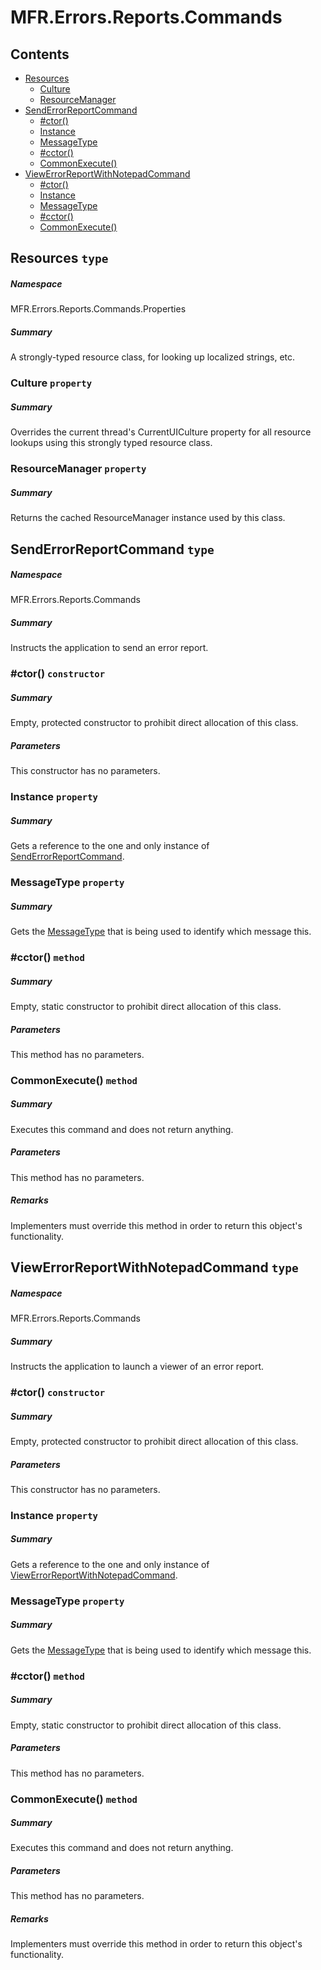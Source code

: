 <a name='assembly'></a>
# MFR.Errors.Reports.Commands

## Contents

- [Resources](#T-MFR-Errors-Reports-Commands-Properties-Resources 'MFR.Errors.Reports.Commands.Properties.Resources')
  - [Culture](#P-MFR-Errors-Reports-Commands-Properties-Resources-Culture 'MFR.Errors.Reports.Commands.Properties.Resources.Culture')
  - [ResourceManager](#P-MFR-Errors-Reports-Commands-Properties-Resources-ResourceManager 'MFR.Errors.Reports.Commands.Properties.Resources.ResourceManager')
- [SendErrorReportCommand](#T-MFR-Errors-Reports-Commands-SendErrorReportCommand 'MFR.Errors.Reports.Commands.SendErrorReportCommand')
  - [#ctor()](#M-MFR-Errors-Reports-Commands-SendErrorReportCommand-#ctor 'MFR.Errors.Reports.Commands.SendErrorReportCommand.#ctor')
  - [Instance](#P-MFR-Errors-Reports-Commands-SendErrorReportCommand-Instance 'MFR.Errors.Reports.Commands.SendErrorReportCommand.Instance')
  - [MessageType](#P-MFR-Errors-Reports-Commands-SendErrorReportCommand-MessageType 'MFR.Errors.Reports.Commands.SendErrorReportCommand.MessageType')
  - [#cctor()](#M-MFR-Errors-Reports-Commands-SendErrorReportCommand-#cctor 'MFR.Errors.Reports.Commands.SendErrorReportCommand.#cctor')
  - [CommonExecute()](#M-MFR-Errors-Reports-Commands-SendErrorReportCommand-CommonExecute 'MFR.Errors.Reports.Commands.SendErrorReportCommand.CommonExecute')
- [ViewErrorReportWithNotepadCommand](#T-MFR-Errors-Reports-Commands-ViewErrorReportWithNotepadCommand 'MFR.Errors.Reports.Commands.ViewErrorReportWithNotepadCommand')
  - [#ctor()](#M-MFR-Errors-Reports-Commands-ViewErrorReportWithNotepadCommand-#ctor 'MFR.Errors.Reports.Commands.ViewErrorReportWithNotepadCommand.#ctor')
  - [Instance](#P-MFR-Errors-Reports-Commands-ViewErrorReportWithNotepadCommand-Instance 'MFR.Errors.Reports.Commands.ViewErrorReportWithNotepadCommand.Instance')
  - [MessageType](#P-MFR-Errors-Reports-Commands-ViewErrorReportWithNotepadCommand-MessageType 'MFR.Errors.Reports.Commands.ViewErrorReportWithNotepadCommand.MessageType')
  - [#cctor()](#M-MFR-Errors-Reports-Commands-ViewErrorReportWithNotepadCommand-#cctor 'MFR.Errors.Reports.Commands.ViewErrorReportWithNotepadCommand.#cctor')
  - [CommonExecute()](#M-MFR-Errors-Reports-Commands-ViewErrorReportWithNotepadCommand-CommonExecute 'MFR.Errors.Reports.Commands.ViewErrorReportWithNotepadCommand.CommonExecute')

<a name='T-MFR-Errors-Reports-Commands-Properties-Resources'></a>
## Resources `type`

##### Namespace

MFR.Errors.Reports.Commands.Properties

##### Summary

A strongly-typed resource class, for looking up localized strings, etc.

<a name='P-MFR-Errors-Reports-Commands-Properties-Resources-Culture'></a>
### Culture `property`

##### Summary

Overrides the current thread's CurrentUICulture property for all
  resource lookups using this strongly typed resource class.

<a name='P-MFR-Errors-Reports-Commands-Properties-Resources-ResourceManager'></a>
### ResourceManager `property`

##### Summary

Returns the cached ResourceManager instance used by this class.

<a name='T-MFR-Errors-Reports-Commands-SendErrorReportCommand'></a>
## SendErrorReportCommand `type`

##### Namespace

MFR.Errors.Reports.Commands

##### Summary

Instructs the application to send an error report.

<a name='M-MFR-Errors-Reports-Commands-SendErrorReportCommand-#ctor'></a>
### #ctor() `constructor`

##### Summary

Empty, protected constructor to prohibit direct allocation of this class.

##### Parameters

This constructor has no parameters.

<a name='P-MFR-Errors-Reports-Commands-SendErrorReportCommand-Instance'></a>
### Instance `property`

##### Summary

Gets a reference to the one and only instance of
[SendErrorReportCommand](#T-MFR-Errors-Reports-Commands-SendErrorReportCommand 'MFR.Errors.Reports.Commands.SendErrorReportCommand').

<a name='P-MFR-Errors-Reports-Commands-SendErrorReportCommand-MessageType'></a>
### MessageType `property`

##### Summary

Gets the
[MessageType](#T-MFR-MessageType 'MFR.MessageType')
that is
being used to identify which message this.

<a name='M-MFR-Errors-Reports-Commands-SendErrorReportCommand-#cctor'></a>
### #cctor() `method`

##### Summary

Empty, static constructor to prohibit direct allocation of this class.

##### Parameters

This method has no parameters.

<a name='M-MFR-Errors-Reports-Commands-SendErrorReportCommand-CommonExecute'></a>
### CommonExecute() `method`

##### Summary

Executes this command and does not return anything.

##### Parameters

This method has no parameters.

##### Remarks

Implementers must override this method in order to return this
object's functionality.

<a name='T-MFR-Errors-Reports-Commands-ViewErrorReportWithNotepadCommand'></a>
## ViewErrorReportWithNotepadCommand `type`

##### Namespace

MFR.Errors.Reports.Commands

##### Summary

Instructs the application to launch a viewer of an error report.

<a name='M-MFR-Errors-Reports-Commands-ViewErrorReportWithNotepadCommand-#ctor'></a>
### #ctor() `constructor`

##### Summary

Empty, protected constructor to prohibit direct allocation of this class.

##### Parameters

This constructor has no parameters.

<a name='P-MFR-Errors-Reports-Commands-ViewErrorReportWithNotepadCommand-Instance'></a>
### Instance `property`

##### Summary

Gets a reference to the one and only instance of
[ViewErrorReportWithNotepadCommand](#T-MFR-Errors-Reports-Commands-ViewErrorReportWithNotepadCommand 'MFR.Errors.Reports.Commands.ViewErrorReportWithNotepadCommand').

<a name='P-MFR-Errors-Reports-Commands-ViewErrorReportWithNotepadCommand-MessageType'></a>
### MessageType `property`

##### Summary

Gets the
[MessageType](#T-MFR-MessageType 'MFR.MessageType')
that is
being used to identify which message this.

<a name='M-MFR-Errors-Reports-Commands-ViewErrorReportWithNotepadCommand-#cctor'></a>
### #cctor() `method`

##### Summary

Empty, static constructor to prohibit direct allocation of this class.

##### Parameters

This method has no parameters.

<a name='M-MFR-Errors-Reports-Commands-ViewErrorReportWithNotepadCommand-CommonExecute'></a>
### CommonExecute() `method`

##### Summary

Executes this command and does not return anything.

##### Parameters

This method has no parameters.

##### Remarks

Implementers must override this method in order to return this
object's functionality.
